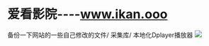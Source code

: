 # 爱看影院----www.ikan.ooo
备份一下网站的一些自己修改的文件/
采集库/
本地化Dplayer播放器
[![](https://data.jsdelivr.com/v1/package/gh/guchen2016/ikan/badge)](https://www.jsdelivr.com/package/gh/guchen2016/ikan)
